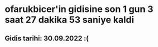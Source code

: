 # ofarukbicer'in gidisine son 1 gun 3 saat 27 dakika 53 saniye kaldi

## Gidis tarihi: 30.09.2022 :(
